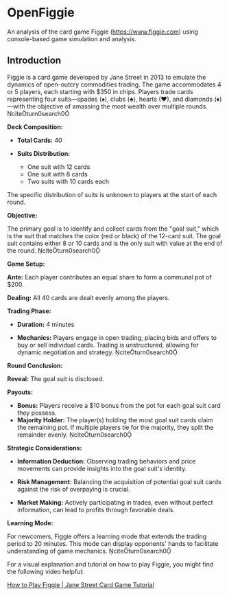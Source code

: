 # OpenFiggie
An analysis of the card game Figgie (https://www.figgie.com) using console-based game simulation and analysis.

## Introduction
Figgie is a card game developed by Jane Street in 2013 to emulate the dynamics of open-outcry commodities trading. The game accommodates 4 or 5 players, each starting with $350 in chips. Players trade cards representing four suits—spades (♠), clubs (♣), hearts (♥), and diamonds (♦)—with the objective of amassing the most wealth over multiple rounds. citeturn0search0

**Deck Composition:**

- **Total Cards:** 40

- **Suits Distribution:**
  - One suit with 12 cards
  - One suit with 8 cards
  - Two suits with 10 cards each

The specific distribution of suits is unknown to players at the start of each round.

**Objective:**

The primary goal is to identify and collect cards from the "goal suit," which is the suit that matches the color (red or black) of the 12-card suit. The goal suit contains either 8 or 10 cards and is the only suit with value at the end of the round. citeturn0search0

**Game Setup:**

**Ante:** Each player contributes an equal share to form a communal pot of $200.

**Dealing:** All 40 cards are dealt evenly among the players.

**Trading Phase:**

- **Duration:** 4 minutes

- **Mechanics:** Players engage in open trading, placing bids and offers to buy or sell individual cards. Trading is unstructured, allowing for dynamic negotiation and strategy. citeturn0search0

**Round Conclusion:**

**Reveal:** The goal suit is disclosed.

**Payouts:**
   - **Bonus:** Players receive a $10 bonus from the pot for each goal suit card they possess.
   - **Majority Holder:** The player(s) holding the most goal suit cards claim the remaining pot. If multiple players tie for the majority, they split the remainder evenly. citeturn0search0

**Strategic Considerations:**

- **Information Deduction:** Observing trading behaviors and price movements can provide insights into the goal suit's identity.

- **Risk Management:** Balancing the acquisition of potential goal suit cards against the risk of overpaying is crucial.

- **Market Making:** Actively participating in trades, even without perfect information, can lead to profits through favorable deals.

**Learning Mode:**

For newcomers, Figgie offers a learning mode that extends the trading period to 20 minutes. This mode can display opponents' hands to facilitate understanding of game mechanics. citeturn0search0

For a visual explanation and tutorial on how to play Figgie, you might find the following video helpful:

[How to Play Figgie | Jane Street Card Game Tutorial](https://www.youtube.com/watch?v=s4VN36VYhog) 